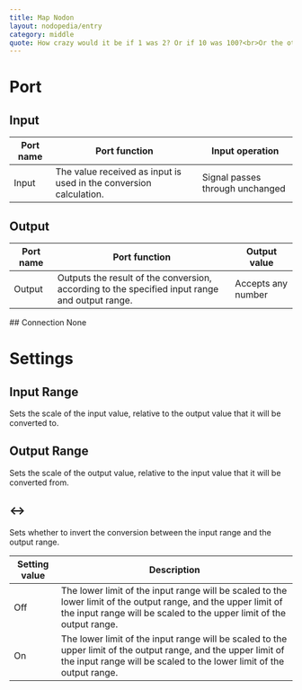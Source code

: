 ```yaml
---
title: Map Nodon
layout: nodopedia/entry
category: middle
quote: How crazy would it be if 1 was 2? Or if 10 was 100?<br>Or the other way around?! Ohh, the possibilities! ❤
---
```


# Port
## Input
<div class="table-wrapper"><table><thead><tr><th>Port name</th><th>Port function</th><th>Input operation</th></tr></thead><tbody><tr><td>Input</td><td>The value received as input is used in the conversion calculation.</td><td>Signal passes through unchanged</td></tr></tbody></table></div>

## Output
<div class="table-wrapper"><table><thead><tr><th>Port name</th><th>Port function</th><th>Output value</th></tr></thead><tbody><tr><td>Output</td><td>Outputs the result of the conversion, according to the specified input range and output range.</td><td>Accepts any number</td></tr></tbody></table></div>
## Connection
None

# Settings
## Input Range
Sets the scale of the input value, relative to the output value that it will be converted to.

## Output Range
Sets the scale of the output value, relative to the input value that it will be converted from.

<h2 id="invert">↔</h2>
Sets whether to invert the conversion between the input range and the output range.

<div class="table-wrapper"><table><thead><tr><th>Setting value</th><th>Description</th></tr></thead><tbody><tr><td>Off</td><td>The lower limit of the input range will be scaled to the lower limit of the output range, and the upper limit of the input range will be scaled to the upper limit of the output range.</td></tr><tr><td>On</td><td>The lower limit of the input range will be scaled to the upper limit of the output range, and the upper limit of the input range will be scaled to the lower limit of the output range.</td></tr></tbody></table></div>